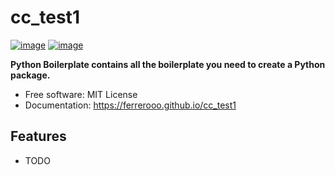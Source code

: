 # cc_test1


[![image](https://img.shields.io/pypi/v/cc_test1.svg)](https://pypi.python.org/pypi/cc_test1)
[![image](https://img.shields.io/conda/vn/conda-forge/cc_test1.svg)](https://anaconda.org/conda-forge/cc_test1)


**Python Boilerplate contains all the boilerplate you need to create a Python package.**


-   Free software: MIT License
-   Documentation: https://ferrerooo.github.io/cc_test1
    

## Features

-   TODO
